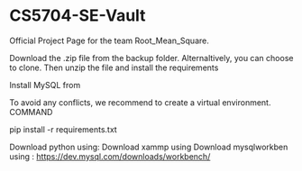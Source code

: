 # CS5704-SE-Vault
Official Project Page for the team Root_Mean_Square.

Download the .zip file from the backup folder. Alternaltively, you can choose to clone. Then unzip the file and install the requirements 


Install MySQL from 


To avoid any conflicts, we recommend to create a virtual environment.
COMMAND

pip install -r requirements.txt

Download python using: 
Download xammp using
Download mysqlworkben using : https://dev.mysql.com/downloads/workbench/
